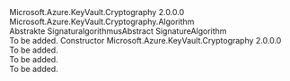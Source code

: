 <Type Name="SignatureAlgorithm" FullName="Microsoft.Azure.KeyVault.Cryptography.SignatureAlgorithm">
  <TypeSignature Language="C#" Value="public abstract class SignatureAlgorithm : Microsoft.Azure.KeyVault.Cryptography.Algorithm" />
  <TypeSignature Language="ILAsm" Value=".class public auto ansi abstract beforefieldinit SignatureAlgorithm extends Microsoft.Azure.KeyVault.Cryptography.Algorithm" />
  <TypeSignature Language="DocId" Value="T:Microsoft.Azure.KeyVault.Cryptography.SignatureAlgorithm" />
  <TypeSignature Language="VB.NET" Value="Public MustInherit Class SignatureAlgorithm&#xA;Inherits Algorithm" />
  <TypeSignature Language="F#" Value="type SignatureAlgorithm = class&#xA;    inherit Algorithm" />
  <AssemblyInfo>
    <AssemblyName>Microsoft.Azure.KeyVault.Cryptography</AssemblyName>
    <AssemblyVersion>2.0.0.0</AssemblyVersion>
  </AssemblyInfo>
  <Base>
    <BaseTypeName>Microsoft.Azure.KeyVault.Cryptography.Algorithm</BaseTypeName>
  </Base>
  <Interfaces />
  <Docs>
    <summary>
            <span data-ttu-id="de01f-101">Abstrakte Signaturalgorithmus</span><span class="sxs-lookup"><span data-stu-id="de01f-101">Abstract SignatureAlgorithm</span></span>
            </summary>
    <remarks>To be added.</remarks>
  </Docs>
  <Members>
    <Member MemberName=".ctor">
      <MemberSignature Language="C#" Value="protected SignatureAlgorithm (string name);" />
      <MemberSignature Language="ILAsm" Value=".method familyhidebysig specialname rtspecialname instance void .ctor(string name) cil managed" />
      <MemberSignature Language="DocId" Value="M:Microsoft.Azure.KeyVault.Cryptography.SignatureAlgorithm.#ctor(System.String)" />
      <MemberSignature Language="VB.NET" Value="Protected Sub New (name As String)" />
      <MemberSignature Language="F#" Value="new Microsoft.Azure.KeyVault.Cryptography.SignatureAlgorithm : string -&gt; Microsoft.Azure.KeyVault.Cryptography.SignatureAlgorithm" Usage="new Microsoft.Azure.KeyVault.Cryptography.SignatureAlgorithm name" />
      <MemberType>Constructor</MemberType>
      <AssemblyInfo>
        <AssemblyName>Microsoft.Azure.KeyVault.Cryptography</AssemblyName>
        <AssemblyVersion>2.0.0.0</AssemblyVersion>
      </AssemblyInfo>
      <Parameters>
        <Parameter Name="name" Type="System.String" />
      </Parameters>
      <Docs>
        <param name="name">To be added.</param>
        <summary>To be added.</summary>
        <remarks>To be added.</remarks>
      </Docs>
    </Member>
  </Members>
</Type>